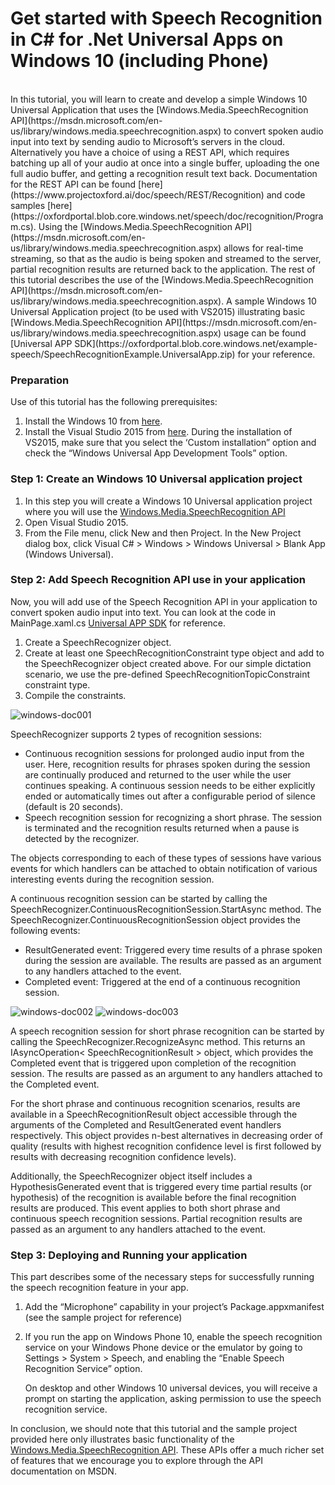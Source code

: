 <!-- 
NavPath: Speech API/Get Started with Speech API
LinkLabel: Get started with Speech Recognition in C Sharp for .Net Universal Apps on Windows 10 (including Phone)
Url: Speech-api/documentation/GetStarted/Get-Started-CSharp-Win10
Weight: 80
-->

# Get started with Speech Recognition in C&#35; for .Net Universal Apps on Windows 10 (including Phone)

<br/>
In this tutorial, you will learn to create and develop a simple Windows 10 Universal Application that uses the [Windows.Media.SpeechRecognition API](https://msdn.microsoft.com/en-us/library/windows.media.speechrecognition.aspx) to convert spoken audio input into text by sending audio to Microsoft’s servers in the cloud. Alternatively you have a choice of using a REST API, which requires batching up all of your audio at once into a single buffer, uploading the one full audio buffer, and getting a recognition result text back. Documentation for the REST API can be found [here](https://www.projectoxford.ai/doc/speech/REST/Recognition) and code samples [here](https://oxfordportal.blob.core.windows.net/speech/doc/recognition/Program.cs). Using the [Windows.Media.SpeechRecognition API](https://msdn.microsoft.com/en-us/library/windows.media.speechrecognition.aspx) allows for real-time streaming, so that as the audio is being spoken and streamed to the server, partial recognition results are returned back to the application. The rest of this tutorial describes the use of the [Windows.Media.SpeechRecognition API](https://msdn.microsoft.com/en-us/library/windows.media.speechrecognition.aspx). A sample Windows 10 Universal Application project (to be used with VS2015) illustrating basic [Windows.Media.SpeechRecognition API](https://msdn.microsoft.com/en-us/library/windows.media.speechrecognition.aspx) usage can be found [Universal APP SDK](https://oxfordportal.blob.core.windows.net/example-speech/SpeechRecognitionExample.UniversalApp.zip) for your reference.

### Preparation
Use of this tutorial has the following prerequisites:

1. Install the Windows 10 from [here](http://dev.windows.com/en-us/).
2. Install the Visual Studio 2015 from [here](http://dev.windows.com/en-us/). During the installation of VS2015, make sure that you select the ‘Custom installation” option and check the “Windows Universal App Development Tools” option.

### Step 1: Create an Windows 10 Universal application project

1. In this step you will create a Windows 10 Universal application project where you will use the [Windows.Media.SpeechRecognition API](https://msdn.microsoft.com/en-us/library/windows.media.speechrecognition.aspx)
2. Open Visual Studio 2015.
3. From the File menu, click New and then Project.
In the New Project dialog box, click Visual C# > Windows > Windows Universal > Blank App (Windows Universal).

### Step 2: Add Speech Recognition API use in your application
Now, you will add use of the Speech Recognition API in your application to convert spoken audio input into text. You can look at the code in MainPage.xaml.cs [Universal APP SDK](https://oxfordportal.blob.core.windows.net/example-speech/SpeechRecognitionExample.UniversalApp.zip) for reference.
1. Create a SpeechRecognizer object.
2. Create at least one SpeechRecognitionConstraint type object and add to the SpeechRecognizer object created above. For our simple dictation scenario, we use the pre-defined SpeechRecognitionTopicConstraint constraint type.
3. Compile the constraints.

![windows-doc001](./Images/windows-doc001.png)

SpeechRecognizer supports 2 types of recognition sessions:

* Continuous recognition sessions for prolonged audio input from the user. Here, recognition results for phrases spoken during the session are continually produced and returned to the user while the user continues speaking. A continuous session needs to be either explicitly ended or automatically times out after a configurable period of silence (default is 20 seconds).
* Speech recognition session for recognizing a short phrase. The session is terminated and the recognition results returned when a pause is detected by the recognizer.
 
The objects corresponding to each of these types of sessions have various events for which handlers can be attached to obtain notification of various interesting events during the recognition session.

A continuous recognition session can be started by calling the SpeechRecognizer.ContinuousRecognitionSession.StartAsync method. The SpeechRecognizer.ContinuousRecognitionSession object provides the following events:

* ResultGenerated event: Triggered every time results of a phrase spoken during the session are available. The results are passed as an argument to any handlers attached to the event.
* Completed event: Triggered at the end of a continuous recognition session.
  
![windows-doc002](./Images/windows-doc002.png)
![windows-doc003](./Images/windows-doc003.png)

A speech recognition session for short phrase recognition can be started by calling the SpeechRecognizer.RecognizeAsync method. This returns an IAsyncOperation< SpeechRecognitionResult > object, which provides the Completed event that is triggered upon completion of the recognition session. The results are passed as an argument to any handlers attached to the Completed event.

For the short phrase and continuous recognition scenarios, results are available in a SpeechRecognitionResult object accessible through the arguments of the Completed and ResultGenerated event handlers respectively. This object provides n-best alternatives in decreasing order of quality (results with highest recognition confidence level is first followed by results with decreasing recognition confidence levels).

Additionally, the SpeechRecognizer object itself includes a HypothesisGenerated event that is triggered every time partial results (or hypothesis) of the recognition is available before the final recognition results are produced. This event applies to both short phrase and continuous speech recognition sessions. Partial recognition results are passed as an argument to any handlers attached to the event.

### Step 3: Deploying and Running your application
This part describes some of the necessary steps for successfully running the speech recognition feature in your app.

1. Add the “Microphone” capability in your project’s Package.appxmanifest (see the sample project for reference)
2. If you run the app on Windows Phone 10, enable the speech recognition service on your Windows Phone device or the emulator by going to Settings > System > Speech, and enabling the “Enable Speech Recognition Service” option.

      On desktop and other Windows 10 universal devices, you will receive a prompt on starting the application, asking permission to use the speech recognition service.

In conclusion, we should note that this tutorial and the sample project provided here only illustrates basic functionality of the [Windows.Media.SpeechRecognition API](https://msdn.microsoft.com/en-us/library/windows.media.speechrecognition.aspx). These APIs offer a much richer set of features that we encourage you to explore through the API documentation on MSDN.

